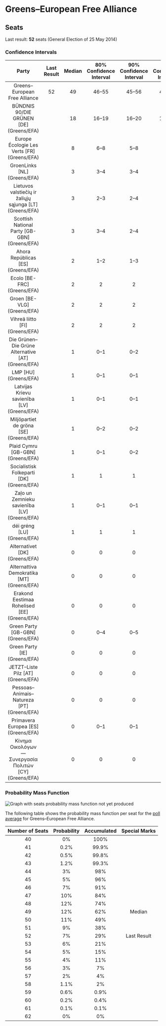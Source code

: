 # Greens–European Free Alliance

## Seats

Last result: **52** seats (General Election of 25 May 2014)

### Confidence Intervals

| Party | Last Result | Median | 80% Confidence Interval | 90% Confidence Interval | 95% Confidence Interval | 99% Confidence Interval |
|:-----:|:-----------:|:------:|:-----------------------:|:-----------------------:|:-----------------------:|:-----------------------:|
| Greens–European Free Alliance | 52 | 49 | 46–55 | 45–56 | 44–57 | 42–59 |
| BÜNDNIS 90/DIE GRÜNEN [DE] (Greens/EFA) | | 18 | 16–19 | 16–20 | 16–20 | 15–21 |
| Europe Écologie Les Verts [FR] (Greens/EFA) | | 8 | 6–8 | 5–8 | 5–9 | 5–9 |
| GroenLinks [NL] (Greens/EFA) | | 3 | 3–4 | 3–4 | 2–4 | 2–4 |
| Lietuvos valstiečių ir žaliųjų sąjunga [LT] (Greens/EFA) | | 3 | 2–3 | 2–4 | 2–4 | 2–4 |
| Scottish National Party [GB-GBN] (Greens/EFA) | | 3 | 3–4 | 2–4 | 2–4 | 2–5 |
| Ahora Repúblicas [ES] (Greens/EFA) | | 2 | 1–2 | 1–3 | 1–3 | 1–3 |
| Ecolo [BE-FRC] (Greens/EFA) | | 2 | 2 | 2 | 2–3 | 1–3 |
| Groen [BE-VLG] (Greens/EFA) | | 2 | 2 | 2 | 1–2 | 1–3 |
| Vihreä liitto [FI] (Greens/EFA) | | 2 | 2 | 2 | 2 | 2 |
| Die Grünen–Die Grüne Alternative [AT] (Greens/EFA) | | 1 | 0–1 | 0–2 | 0–2 | 0–2 |
| LMP [HU] (Greens/EFA) | | 1 | 0–1 | 0–1 | 0–1 | 0–1 |
| Latvijas Krievu savienība [LV] (Greens/EFA) | | 1 | 0–1 | 0–1 | 0–1 | 0–1 |
| Miljöpartiet de gröna [SE] (Greens/EFA) | | 1 | 0–2 | 0–2 | 0–2 | 0–2 |
| Plaid Cymru [GB-GBN] (Greens/EFA) | | 1 | 0–1 | 0–2 | 0–2 | 0–2 |
| Socialistisk Folkeparti [DK] (Greens/EFA) | | 1 | 1 | 1 | 0–1 | 0–1 |
| Zaļo un Zemnieku savienība [LV] (Greens/EFA) | | 1 | 0–1 | 0–1 | 0–2 | 0–2 |
| déi gréng [LU] (Greens/EFA) | | 1 | 1 | 1 | 1 | 1 |
| Alternativet [DK] (Greens/EFA) | | 0 | 0 | 0 | 0 | 0 |
| Alternattiva Demokratika [MT] (Greens/EFA) | | 0 | 0 | 0 | 0 | 0 |
| Erakond Eestimaa Rohelised [EE] (Greens/EFA) | | 0 | 0 | 0 | 0 | 0 |
| Green Party [GB-GBN] (Greens/EFA) | | 0 | 0–4 | 0–5 | 0–6 | 0–7 |
| Green Party [IE] (Greens/EFA) | | 0 | 0 | 0 | 0 | 0 |
| JETZT–Liste Pilz [AT] (Greens/EFA) | | 0 | 0 | 0 | 0 | 0 |
| Pessoas–Animais–Natureza [PT] (Greens/EFA) | | 0 | 0 | 0 | 0–1 | 0–1 |
| Primavera Europea [ES] (Greens/EFA) | | 0 | 0–1 | 0–1 | 0–1 | 0–1 |
| Κίνημα Οικολόγων—Συνεργασία Πολιτών [CY] (Greens/EFA) | | 0 | 0 | 0 | 0 | 0–1 |

### Probability Mass Function

![Graph with seats probability mass function not yet produced](average-2019-05-07-seats-pmf-greens–europeanfreealliance.png "Seats Probability Mass Function")

The following table shows the probability mass function per seat for the [poll average](average-2019-05-07.html) for Greens–European Free Alliance.

| Number of Seats | Probability | Accumulated | Special Marks |
|:---------------:|:-----------:|:-----------:|:-------------:|
| 40 | 0% | 100% |  |
| 41 | 0.2% | 99.9% |  |
| 42 | 0.5% | 99.8% |  |
| 43 | 1.2% | 99.3% |  |
| 44 | 3% | 98% |  |
| 45 | 5% | 96% |  |
| 46 | 7% | 91% |  |
| 47 | 10% | 84% |  |
| 48 | 12% | 74% |  |
| 49 | 12% | 62% | Median |
| 50 | 11% | 49% |  |
| 51 | 9% | 38% |  |
| 52 | 7% | 29% | Last Result |
| 53 | 6% | 21% |  |
| 54 | 5% | 15% |  |
| 55 | 4% | 11% |  |
| 56 | 3% | 7% |  |
| 57 | 2% | 4% |  |
| 58 | 1.1% | 2% |  |
| 59 | 0.6% | 0.9% |  |
| 60 | 0.2% | 0.4% |  |
| 61 | 0.1% | 0.1% |  |
| 62 | 0% | 0% |  |


